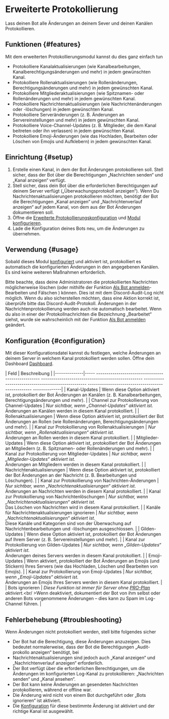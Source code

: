 # Erweiterte Protokollierung

Lass deinen Bot alle Änderungen an deinem Sever und deinen Kanälen Protokollieren.

<ModuleOverview moduleName="logging" />

## Funktionen {#features}

Mit dem erweiterten Protokollierungsmodul kannst du dies ganz einfach tun

* Protokolliere Kanalaktualisierungen (wie Kanalbearbeitungen, Kanalberechtigungsänderungen und mehr) in jedem gewünschten Kanal.
* Protokolliere Rollenaktualisierungen (wie Rollenänderungen, Berechtigungsänderungen und mehr) in jedem gewünschten Kanal.
* Protokolliere Mitgliederaktualisierungen (wie Spitznamen- oder Rollenänderungen und mehr) in jedem gewünschten Kanal.
* Protokolliere Nachrichtenaktualisierungen (wie Nachrichtenänderungen oder -löschungen) in jedem gewünschten Kanal.
* Protokolliere Serveränderungen (z. B. Änderungen an Servereinstellungen und mehr) in jedem gewünschten Kanal.
* Protokolliere Voice-Channel-Updates (z. B. Mitglieder, die dem Kanal beitreten oder ihn verlassen) in jedem gewünschten Kanal.
* Protokolliere Emoji-Änderungen (wie das Hochladen, Bearbeiten oder Löschen von Emojis und Aufklebern) in jedem gewünschten Kanal.

## Einrichtung {#setup}

1. Erstelle einen Kanal, in dem der Bot Änderungen protokollieren soll. Stell sicher, dass der Bot über die Berechtigungen „Nachrichten senden“ und „Kanal anzeigen“ verfügt.
2. Stell sicher, dass dein Bot über die erforderlichen Berechtigungen auf deinem Server verfügt („Überwachungsprotokoll anzeigen“). Wenn Du Nachrichtenaktualisierungen protokollieren möchten, benötigt der Bot die Berechtigungen „Kanal anzeigen“ und „Nachrichtenverlauf anzeigen“ auf jedem Kanal, von dem aus der Bot Änderungen dokumentieren soll.
3. Öffne die [Erweiterte Protokollierungskonfiguration](https://scnx.app/de/glink?page=bot/configuration?file=logging%7Cconfig)
   und [Modul konfigurieren](#configuration).
4. Lade die Konfiguration deines Bots neu, um die Änderungen zu übernehmen.

## Verwendung {#usage}

Sobald dieses Modul [konfiguriert](#configuration) und aktiviert ist, protokolliert es automatisch die konfigurierten Änderungen in den angegebenen Kanälen.
Es sind keine weiteren Maßnahmen erforderlich.

Bitte beachte, dass deine Administratoren die protokollierten Nachrichten möglicherweise löschen 
(oder mithilfe der Funktion [Als Bot anmelden](./../../login-as-bot)-Bearbeiten und Fälschen ) können. Dies ist mit dem Discord-Audit-Log nicht möglich. 
Wenn du also sicherstellen möchten, dass eine Aktion korrekt ist, überprüfe bitte das Discord-Audit-Protokoll. 
Änderungen in der Nachrichtenprotokollierung werden auch nie automatisch bearbeitet. Wenn du also in einer der Protokollnachrichten die Bezeichnung „Bearbeitet“ siehst, wurde sie wahrscheinlich mit der Funktion
[Als Bot anmelden](./../../login-as-bot) geändert.

## Konfiguration {#configuration}

Mit dieser Konfigurationsdatei kannst du festlegen, welche Änderungen an deinem Server in welchem ​​Kanal protokolliert werden sollen. 
Öffne dein Dashboard [Dashboard](https://scnx.app/de/glink?page=bot/configuration?file=logging%7Cconfig).

| Feld | Beschreibung |
|--------------|----- -------------------------------------------------- -------------------------------------------------- -------------------------------------------------- -------------------------------------------------- --------------|
| Kanal-Updates | Wenn diese Option aktiviert ist, protokolliert der Bot Änderungen an Kanälen (z. B. Kanalbearbeitungen, Berechtigungsänderungen und mehr). |
| Channel zur Protokollierung von Channel-Updates | <i>Nur sichtbar, wenn „Channel-Updates“ aktiviert ist.</i><br/>Änderungen an Kanälen werden in diesem Kanal protokolliert. |
| Rollenaktualisierungen | Wenn diese Option aktiviert ist, protokolliert der Bot Änderungen an Rollen (wie Rollenänderungen, Berechtigungsänderungen und mehr). |
| Kanal zur Protokollierung von Rollenaktualisierungen | <i>Nur sichtbar, wenn „Rollenaktualisierungen“ aktiviert ist.</i><br/>Änderungen an Rollen werden in diesem Kanal protokolliert. |
| Mitglieder-Updates | Wenn diese Option aktiviert ist, protokolliert der Bot Änderungen an Mitgliedern (z. B. Spitznamen- oder Rollenänderungen und mehr). |
| Kanal zur Protokollierung von Mitglieder-Updates | <i>Nur sichtbar, wenn „Mitglieder-Updates“ aktiviert ist.</i><br/>Änderungen an Mitgliedern werden in diesem Kanal protokolliert. |
| Nachrichtenaktualisierungen | Wenn diese Option aktiviert ist, protokolliert der Bot Änderungen an der Nachricht (z. B. Bearbeitungen und Löschungen). |
| Kanal zur Protokollierung von Nachrichten-Änderungen | <i>Nur sichtbar, wenn „Nachrichtenaktualisierungen“ aktiviert ist.</i><br/>Änderungen an Nachrichten werden in diesem Kanal protokolliert. |
| Kanal zur Protokollierung von Nachrichtenlöschungen | <i>Nur sichtbar, wenn „Nachrichtenaktualisierungen“ aktiviert ist.</i><br/>Das Löschen von Nachrichten wird in diesem Kanal protokolliert. |
| Kanäle für Nachrichtenaktualisierungen ignorieren | <i>Nur sichtbar, wenn „Nachrichtenaktualisierungen“ aktiviert ist.</i><br/>Diese Kanäle und Kategorien sind von der Überwachung auf Nachrichtenbearbeitungen und -löschungen ausgeschlossen. |
| Gilden-Updates | Wenn diese Option aktiviert ist, protokolliert der Bot Änderungen auf Ihrem Server (z. B. Servereinstellungen und mehr). |
| Kanal zur Protokollierung von Gilden-Updates | <i>Nur sichtbar, wenn „Gilden-Updates“ aktiviert ist.</i><br/>Änderungen deines Servers werden in diesem Kanal protokolliert. |
| Emoji-Updates | Wenn aktiviert, protokolliert der Bot Änderungen an Emojis (und Stickern) Ihres Servers (wie das Hochladen, Löschen und Bearbeiten von Emojis). |
| Kanal zur Protokollierung von Emoji-Updates | <i>Nur sichtbar, wenn „Emoji-Updates“ aktiviert ist.</i><br/>Änderungen an Emojis Ihres Servers werden in diesem Kanal protokolliert. |
| Bots ignorieren | <i>Diese Funktion ist immer für Server ohne <a href="./../../../scnx/guilds/plans">PRO-Plan</a> aktiviert.</i><br/ >Wenn deaktiviert, dokumentiert der Bot von ihm selbst oder anderen Bots vorgenommene Änderungen – dies kann zu Spam im Log-Channel führen. |

## Fehlerbehebung {#troubleshooting}

Wenn Änderungen nicht protokolliert werden, stell bitte folgendes sicher

* Der Bot hat die Berechtigung, diese Änderungen anzuzeigen. Dies bedeutet normalerweise, dass der Bot die Berechtigungen „Audit-prokollo anzeigen“ benötigt, bei
* Nachrichtenaktualisierungen sind jedoch auch „Kanal anzeigen“ und „Nachrichtenverlauf anzeigen“ erforderlich.
* Der Bot verfügt über die erforderlichen Berechtigungen, um die Änderungen im konfigurierten Log-Kanal zu protokollieren: „Nachrichten senden“
  und „Kanal ansehen“.
* Der Bot kann keine Änderungen an gesendeten Nachrichten protokollieren, während er offline war.
* Die Änderung wird nicht von einem Bot durchgeführt oder „Bots ignorieren“ ist aktiviert.
* Die [Konfiguration](#Konfiguration) für diese bestimmte Änderung ist aktiviert und der richtige Kanal ist ausgewählt.
